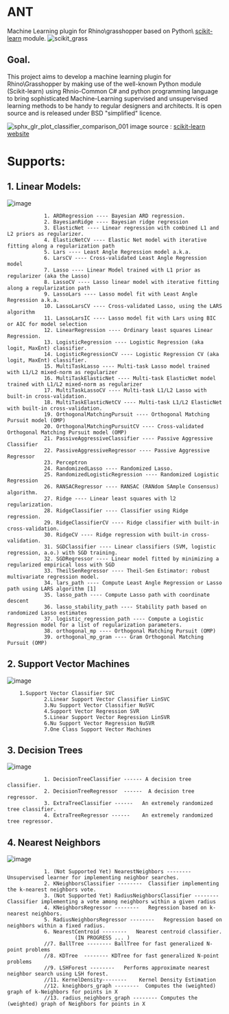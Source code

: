 # ANT
Machine Learning plugin for Rhino\grasshopper based on Python\ [scikit-learn](http://scikit-learn.org/) module.
![scikit_grass](https://cloud.githubusercontent.com/assets/6969514/26666295/73118c52-469f-11e7-9c9b-b2f44c41ab3a.png)

## Goal.
This project aims to develop a machine learning plugin for Rhino\Grasshopper by making use of the well-known Python module (Scikit-learn) using Rhnio-Common C# and python programming language to bring sophisticated Machine-Learning supervised and unsupervised learning methods to be handy to regular designers and architects. It is open source and is released under BSD "simplified" licence.

![sphx_glr_plot_classifier_comparison_001](https://user-images.githubusercontent.com/6969514/29195926-8023baae-7e31-11e7-93af-4c3d946cc451.png)
image source : [scikit-learn website](http://scikit-learn.org/stable/auto_examples/classification/plot_classifier_comparison.html#sphx-glr-auto-examples-classification-plot-classifier-comparison-py)

# Supports:
## 1. Linear Models: 
![image](https://user-images.githubusercontent.com/6969514/29232437-e488b232-7eeb-11e7-9c93-98e4a1b2ea71.png)

                1. ARDRegression ---- Bayesian ARD regression.
                2. BayesianRidge ---- Bayesian ridge regression
                3. ElasticNet ---- Linear regression with combined L1 and L2 priors as regularizer.
                4. ElasticNetCV ---- Elastic Net model with iterative fitting along a regularization path
                5. Lars ---- Least Angle Regression model a.k.a.
                6. LarsCV ---- Cross-validated Least Angle Regression model
                7. Lasso ---- Linear Model trained with L1 prior as regularizer (aka the Lasso)
                8. LassoCV ---- Lasso linear model with iterative fitting along a regularization path
                9. LassoLars ---- Lasso model fit with Least Angle Regression a.k.a.
                10. LassoLarsCV ---- Cross-validated Lasso, using the LARS algorithm
                11. LassoLarsIC ---- Lasso model fit with Lars using BIC or AIC for model selection
                12. LinearRegression ---- Ordinary least squares Linear Regression.
                13. LogisticRegression ---- Logistic Regression (aka logit, MaxEnt) classifier.
                14. LogisticRegressionCV ---- Logistic Regression CV (aka logit, MaxEnt) classifier.
                15. MultiTaskLasso ---- Multi-task Lasso model trained with L1/L2 mixed-norm as regularizer
                16. MultiTaskElasticNet ---- Multi-task ElasticNet model trained with L1/L2 mixed-norm as regularizer
                17. MultiTaskLassoCV ---- Multi-task L1/L2 Lasso with built-in cross-validation.
                18. MultiTaskElasticNetCV ---- Multi-task L1/L2 ElasticNet with built-in cross-validation.
                19. OrthogonalMatchingPursuit ---- Orthogonal Matching Pursuit model (OMP)
                20. OrthogonalMatchingPursuitCV ---- Cross-validated Orthogonal Matching Pursuit model (OMP)
                21. PassiveAggressiveClassifier ---- Passive Aggressive Classifier
                22. PassiveAggressiveRegressor ---- Passive Aggressive Regressor
                23. Perceptron 
                24. RandomizedLasso ---- Randomized Lasso.
                25. RandomizedLogisticRegression ---- Randomized Logistic Regression
                26. RANSACRegressor ---- RANSAC (RANdom SAmple Consensus) algorithm.
                27. Ridge ---- Linear least squares with l2 regularization.
                28. RidgeClassifier ---- Classifier using Ridge regression.
                29. RidgeClassifierCV ---- Ridge classifier with built-in cross-validation.
                30. RidgeCV ---- Ridge regression with built-in cross-validation.
                31. SGDClassifier ---- Linear classifiers (SVM, logistic regression, a.o.) with SGD training.
                32. SGDRegressor ---- Linear model fitted by minimizing a regularized empirical loss with SGD
                33. TheilSenRegressor ---- Theil-Sen Estimator: robust multivariate regression model.
                34. lars_path ---- Compute Least Angle Regression or Lasso path using LARS algorithm [1]
                35. lasso_path ---- Compute Lasso path with coordinate descent
                36. lasso_stability_path ---- Stability path based on randomized Lasso estimates
                37. logistic_regression_path ---- Compute a Logistic Regression model for a list of regularization parameters.
                38. orthogonal_mp ---- Orthogonal Matching Pursuit (OMP)
                39. orthogonal_mp_gram ---- Gram Orthogonal Matching Pursuit (OMP)
## 2. Support Vector Machines
![image](https://user-images.githubusercontent.com/6969514/29232457-f94e15fe-7eeb-11e7-90c0-6129a6969e99.png)

		1.Support Vector Classifier SVC
                2.Linear Support Vector Classifier LinSVC
                3.Nu Support Vector Classifier NuSVC
                4.Support Vector Regression SVR
                5.Linear Support Vector Regression LinSVR
                6.Nu Support Vector Regression NuSVR
                7.One Class Support Vector Machines
## 3. Decision Trees
![image](https://user-images.githubusercontent.com/6969514/29233405-e90e07bc-7ef0-11e7-8a97-2680267abc12.png)

                1. DecisionTreeClassifier ------ A decision tree classifier.
                2. DecisionTreeRegressor  ------  A decision tree regressor.
                3. ExtraTreeClassifier ------   An extremely randomized tree classifier.
                4. ExtraTreeRegressor ------    An extremely randomized tree regressor.
## 4. Nearest Neighbors
![image](https://user-images.githubusercontent.com/6969514/29234176-7d74135c-7ef5-11e7-946d-25f6680f4aca.png)

                1. (Not Supported Yet) NearestNeighbors -------- Unsupervised learner for implementing neighbor searches. 
                2. KNeighborsClassifier --------  Classifier implementing the k-nearest neighbors vote.
                3. (Not Supported Yet) RadiusNeighborsClassifier --------  Classifier implementing a vote among neighbors within a given radius
                4. KNeighborsRegressor --------   Regression based on k-nearest neighbors.
                5. RadiusNeighborsRegressor --------   Regression based on neighbors within a fixed radius.
                6. NearestCentroid --------   Nearest centroid classifier.
                          (IN PROGRESS ... )
                //7. BallTree -------- BallTree for fast generalized N-point problems
                //8. KDTree  -------- KDTree for fast generalized N-point problems
                //9. LSHForest --------   Performs approximate nearest neighbor search using LSH forest.
                //11. KernelDensity--------    Kernel Density Estimation
                //12. kneighbors_graph --------  Computes the (weighted) graph of k-Neighbors for points in X
                //13. radius_neighbors_graph -------- Computes the (weighted) graph of Neighbors for points in X
